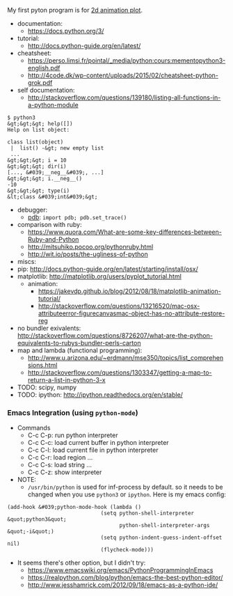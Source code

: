 <!--
{
  "title": "Python Starter",
  "date": "2016-03-22T16:25:21.000Z",
  "category": "",
  "tags": [
    "starter",
    "python"
  ],
  "draft": false
}
-->

My first pyton program is for [2d animation plot](https://github.com/hi-ogawa/haskell_playground/blob/186e09a367971019db66d2c0daaefb1ec3400441/resources/Ml/Perceptron/plot.py).

- documentation:
  - https://docs.python.org/3/
- tutorial:
  - http://docs.python-guide.org/en/latest/
- cheatsheet:
  - https://perso.limsi.fr/pointal/_media/python:cours:mementopython3-english.pdf
  - http://4code.dk/wp-content/uploads/2015/02/cheatsheet-python-grok.pdf
- self documentation:
  - http://stackoverflow.com/questions/139180/listing-all-functions-in-a-python-module
```
$ python3
&gt;&gt;&gt; help([])
Help on list object:

class list(object)
 |  list() -&gt; new empty list
 ...
&gt;&gt;&gt; i = 10
&gt;&gt;&gt; dir(i)
[..., &#039;__neg__&#039;, ...]
&gt;&gt;&gt; i.__neg__()
-10
&gt;&gt;&gt; type(i)
&lt;class &#039;int&#039;&gt;
```

- debugger:
  - [pdb](https://docs.python.org/3/library/pdb.html):  `import pdb; pdb.set_trace()`
- comparison with ruby:
   - https://www.quora.com/What-are-some-key-differences-between-Ruby-and-Python
   - http://mitsuhiko.pocoo.org/pythonruby.html
   - http://wit.io/posts/the-ugliness-of-python
-  miscs:
  - pip: http://docs.python-guide.org/en/latest/starting/install/osx/
  - matplotlib: http://matplotlib.org/users/pyplot_tutorial.html
     - animation:
         - https://jakevdp.github.io/blog/2012/08/18/matplotlib-animation-tutorial/
         - http://stackoverflow.com/questions/13216520/mac-osx-attributeerror-figurecanvasmac-object-has-no-attribute-restore-reg
  - no bundler exivalents: http://stackoverflow.com/questions/8726207/what-are-the-python-equivalents-to-rubys-bundler-perls-carton
  - map and lambda (functional programming):
     - http://www.u.arizona.edu/~erdmann/mse350/topics/list_comprehensions.html
     - http://stackoverflow.com/questions/1303347/getting-a-map-to-return-a-list-in-python-3-x
  - TODO: scipy, numpy
  - TODO: ipython: http://ipython.readthedocs.org/en/stable/


### Emacs Integration (using `python-mode`)

- Commands
  - C-c C-p: run python interpreter
  - C-c C-c: load current buffer in python interpreter
  - C-c C-l: load current file in python interpreter
  - C-c C-r: load region ...
  - C-c C-s: load string ...
  - C-c C-z: show interpreter
- NOTE:
  - `/usr/bin/python` is used for inf-process by default. so it needs to be changed when you use `python3` or `ipython`. Here is my emacs config:
```
(add-hook &#039;python-mode-hook (lambda ()
                              (setq python-shell-interpreter &quot;python3&quot;
                                    python-shell-interpreter-args &quot;-i&quot;)
                              (setq python-indent-guess-indent-offset nil)
                              (flycheck-mode)))
```
- It seems there's other option, but I didn't try:
  - https://www.emacswiki.org/emacs/PythonProgrammingInEmacs
  - https://realpython.com/blog/python/emacs-the-best-python-editor/
  - http://www.jesshamrick.com/2012/09/18/emacs-as-a-python-ide/